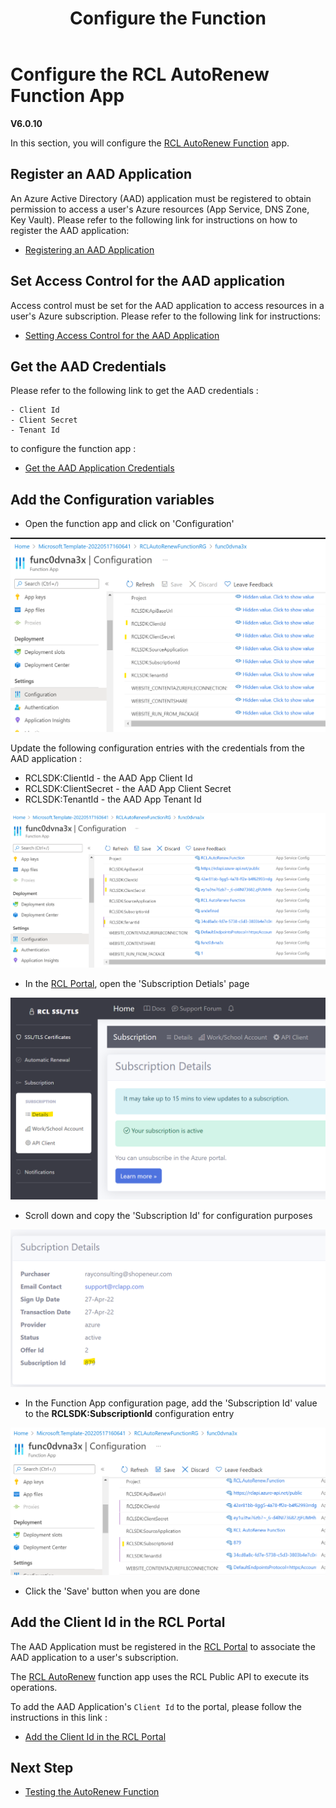 ﻿---
title: Configure the Function
description: Configuring the RCL AutoRenew Function
parent: RCL AutoRenew Function
nav_order: 3
---

# Configure the RCL AutoRenew Function App
**V6.0.10**

In this section, you will configure the [RCL AutoRenew Function](../autorenew/autorenew.md) app.

## Register an AAD Application

An Azure Active Directory (AAD) application must be registered to obtain permission to access a user's Azure resources (App Service, DNS Zone, Key Vault). Please refer to the following link for instructions on how to register the AAD application:

- [Registering an AAD Application](../authorization/aad-application)

## Set Access Control for the AAD application

Access control must be set for the AAD application to access resources in a user's Azure subscription. Please refer to the following link for instructions:

- [Setting Access Control for the AAD Application](../authorization/access-control-app)

## Get the AAD Credentials 

Please refer to the following link to get the AAD credentials :

    - Client Id
    - Client Secret
    - Tenant Id

to configure the function app :

- [Get the AAD Application Credentials](../authorization/aad-application#get-the-aad-application-credentials)

## Add the Configuration variables

- Open the function app and click on 'Configuration'

![install](../images/autorenew_configure/func.PNG)

Update the following configuration entries with the credentials from the AAD application :

- RCLSDK:ClientId - the AAD App Client Id
- RCLSDK:ClientSecret - the AAD App Client Secret
- RCLSDK:TenantId - the AAD App Tenant Id

![install](../images/autorenew_configure/func2.PNG)

- In the [RCL Portal](../portal/portal.md), open the 'Subscription Detials' page

![install](../images/autorenew_configure/add_subscriptionid.png)

- Scroll down and copy the 'Subscription Id' for configuration purposes

![install](../images/autorenew_configure/add_subscriptionid2.png)

- In the Function App configuration page, add the 'Subscription Id' value to the **RCLSDK:SubscriptionId** configuration entry

![install](../images/autorenew_configure/add_subscriptionid3.png)


- Click the 'Save' button when you are done

## Add the Client Id in the RCL Portal

The AAD Application must be registered in the [RCL Portal](../portal/portal.md) to associate the AAD application to a user's subscription.

The [RCL AutoRenew](../autorenew/autorenew.md) function app uses the RCL Public API to execute its operations.

To add the AAD Application's ``Client Id`` to the portal, please follow the instructions in this link :

- [Add the Client Id in the RCL Portal](../api/authorization.md#add-the-client-id-in-the-rcl-portal)

## Next Step

- [Testing the AutoRenew Function](./test.md)



